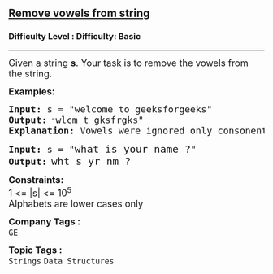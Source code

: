 <h2><a href="https://www.geeksforgeeks.org/problems/remove-vowels-from-string1446/1?page=6&category=Strings&sortBy=submissions">Remove vowels from string</a></h2><h3>Difficulty Level : Difficulty: Basic</h3><hr><div class="problems_problem_content__Xm_eO"><p><span style="font-size: 18px;">Given a string <strong>s</strong>. Your task is to remove the vowels from the string.</span></p>
<p><span style="font-size: 18px;"><strong>Examples:</strong></span></p>
<pre><span style="font-size: 18px;"><strong>Input: </strong>s = "welcome to geeksforgeeks"</span>
<span style="font-size: 18px;"><strong>Output:</strong></span> "<span style="font-size: 18px;">wlcm t gksfrgks"
<strong>Explanation:</strong> Vowels were ignored only consonents were retuherned in the same order.</span></pre>
<pre><span style="font-size: 18px;"><strong>Input: </strong>s = "</span><span style="font-size: 20px;">what is your name ?</span><span style="font-size: 18px;">"</span>
<span style="font-size: 18px;"><strong>Output:</strong></span> <span style="font-size: 20px;">wht s yr nm ?</span><span style="font-size: 18px;"><br></span></pre>
<p><span style="font-size: 18px;"><strong>Constraints:</strong><br>1 &lt;= |s| &lt;= 10<sup>5</sup><br>Alphabets are lower cases only</span></p></div><p><span style=font-size:18px><strong>Company Tags : </strong><br><code>GE</code>&nbsp;<br><p><span style=font-size:18px><strong>Topic Tags : </strong><br><code>Strings</code>&nbsp;<code>Data Structures</code>&nbsp;